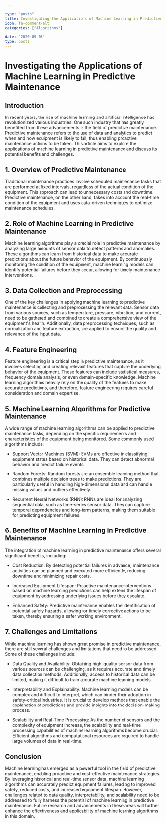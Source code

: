 ```yaml
---

type: "posts"
title: Investigating the Applications of Machine Learning in Predictive Maintenance
icon: fa-comment-alt
categories: ["Algorithms"]

date: "2020-09-03"
type: posts
---
```





# Investigating the Applications of Machine Learning in Predictive Maintenance

## Introduction

In recent years, the rise of machine learning and artificial intelligence has revolutionized various industries. One such industry that has greatly benefited from these advancements is the field of predictive maintenance. Predictive maintenance refers to the use of data and analytics to predict when and how equipment is likely to fail, thus enabling proactive maintenance actions to be taken. This article aims to explore the applications of machine learning in predictive maintenance and discuss its potential benefits and challenges.

## 1. Overview of Predictive Maintenance

Traditional maintenance practices involve scheduled maintenance tasks that are performed at fixed intervals, regardless of the actual condition of the equipment. This approach can lead to unnecessary costs and downtime. Predictive maintenance, on the other hand, takes into account the real-time condition of the equipment and uses data-driven techniques to optimize maintenance schedules.

## 2. Role of Machine Learning in Predictive Maintenance

Machine learning algorithms play a crucial role in predictive maintenance by analyzing large amounts of sensor data to detect patterns and anomalies. These algorithms can learn from historical data to make accurate predictions about the future behavior of the equipment. By continuously monitoring the condition of the equipment, machine learning models can identify potential failures before they occur, allowing for timely maintenance interventions.

## 3. Data Collection and Preprocessing

One of the key challenges in applying machine learning to predictive maintenance is collecting and preprocessing the relevant data. Sensor data from various sources, such as temperature, pressure, vibration, and current, need to be gathered and combined to create a comprehensive view of the equipment's health. Additionally, data preprocessing techniques, such as normalization and feature extraction, are applied to ensure the quality and relevance of the input data.

## 4. Feature Engineering

Feature engineering is a critical step in predictive maintenance, as it involves selecting and creating relevant features that capture the underlying behavior of the equipment. These features can include statistical measures, frequency domain analysis, or even domain-specific knowledge. Machine learning algorithms heavily rely on the quality of the features to make accurate predictions, and therefore, feature engineering requires careful consideration and domain expertise.

## 5. Machine Learning Algorithms for Predictive Maintenance

A wide range of machine learning algorithms can be applied to predictive maintenance tasks, depending on the specific requirements and characteristics of the equipment being monitored. Some commonly used algorithms include:

- Support Vector Machines (SVM): SVMs are effective in classifying equipment states based on historical data. They can detect abnormal behavior and predict failure events.

- Random Forests: Random forests are an ensemble learning method that combines multiple decision trees to make predictions. They are particularly useful in handling high-dimensional data and can handle missing values and outliers effectively.

- Recurrent Neural Networks (RNN): RNNs are ideal for analyzing sequential data, such as time-series sensor data. They can capture temporal dependencies and long-term patterns, making them suitable for predicting equipment failures.

## 6. Benefits of Machine Learning in Predictive Maintenance

The integration of machine learning in predictive maintenance offers several significant benefits, including:

- Cost Reduction: By detecting potential failures in advance, maintenance activities can be planned and executed more efficiently, reducing downtime and minimizing repair costs.

- Increased Equipment Lifespan: Proactive maintenance interventions based on machine learning predictions can help extend the lifespan of equipment by addressing underlying issues before they escalate.

- Enhanced Safety: Predictive maintenance enables the identification of potential safety hazards, allowing for timely corrective actions to be taken, thereby ensuring a safer working environment.

## 7. Challenges and Limitations

While machine learning has shown great promise in predictive maintenance, there are still several challenges and limitations that need to be addressed. Some of these challenges include:

- Data Quality and Availability: Obtaining high-quality sensor data from various sources can be challenging, as it requires accurate and timely data collection methods. Additionally, access to historical data can be limited, making it difficult to train accurate machine learning models.

- Interpretability and Explainability: Machine learning models can be complex and difficult to interpret, which can hinder their adoption in safety-critical industries. It is crucial to develop methods that enable the explanation of predictions and provide insights into the decision-making process.

- Scalability and Real-Time Processing: As the number of sensors and the complexity of equipment increase, the scalability and real-time processing capabilities of machine learning algorithms become crucial. Efficient algorithms and computational resources are required to handle large volumes of data in real-time.

## Conclusion

Machine learning has emerged as a powerful tool in the field of predictive maintenance, enabling proactive and cost-effective maintenance strategies. By leveraging historical and real-time sensor data, machine learning algorithms can accurately predict equipment failures, leading to improved safety, reduced costs, and increased equipment lifespan. However, challenges related to data quality, interpretability, and scalability need to be addressed to fully harness the potential of machine learning in predictive maintenance. Future research and advancements in these areas will further enhance the effectiveness and applicability of machine learning algorithms in this domain.